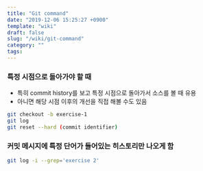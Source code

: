 ```yaml
---
title: "Git command"
date: "2019-12-06 15:25:27 +0900"
template: "wiki"
draft: false
slug: "/wiki/git-command"
category: ""
tags:
---
```


### 특정 시점으로 돌아가야 할 때

- 특히 commit history를 보고 특정 시점으로 돌아가서 소스를 볼 때 유용
- 아니면 해당 시점 이후의 개선을 직접 해볼 수도 있음

```bash
git checkout -b exercise-1
git log
git reset --hard (commit identifier)
```

### 커밋 메시지에 특정 단어가 들어있는 히스토리만 나오게 함
```bash
git log -i --grep='exercise 2'
```
